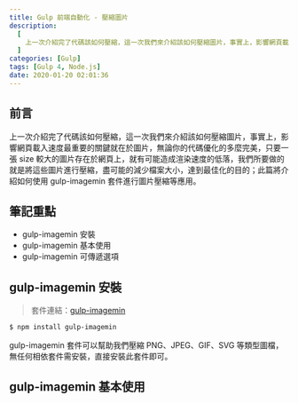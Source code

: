 ```yaml
---
title: Gulp 前端自動化 - 壓縮圖片
description:
  [
    上一次介紹完了代碼該如何壓縮，這一次我們來介紹該如何壓縮圖片，事實上，影響網頁載入速度最重要的關鍵就在於圖片，無論你的代碼優化的多麼完美，只要一張 size 較大的圖片存在於網頁上，就有可能造成渲染速度的低落，我們所要做的就是將這些圖片進行壓縮，盡可能的減少檔案大小，達到最佳化的目的；此篇將介紹如何使用 gulp-imagemin 套件進行圖片壓縮等應用。,
  ]
categories: [Gulp]
tags: [Gulp 4, Node.js]
date: 2020-01-20 02:01:36
---
```


## 前言

上一次介紹完了代碼該如何壓縮，這一次我們來介紹該如何壓縮圖片，事實上，影響網頁載入速度最重要的關鍵就在於圖片，無論你的代碼優化的多麼完美，只要一張 size 較大的圖片存在於網頁上，就有可能造成渲染速度的低落，我們所要做的就是將這些圖片進行壓縮，盡可能的減少檔案大小，達到最佳化的目的；此篇將介紹如何使用 gulp-imagemin 套件進行圖片壓縮等應用。

## 筆記重點

- gulp-imagemin 安裝
- gulp-imagemin 基本使用
- gulp-imagemin 可傳遞選項

## gulp-imagemin 安裝

> 套件連結：[gulp-imagemin](https://www.npmjs.com/package/gulp-imagemin)

```bash
$ npm install gulp-imagemin
```

gulp-imagemin 套件可以幫助我們壓縮 PNG、JPEG、GIF、SVG 等類型圖檔，無任何相依套件需安裝，直接安裝此套件即可。

## gulp-imagemin 基本使用
